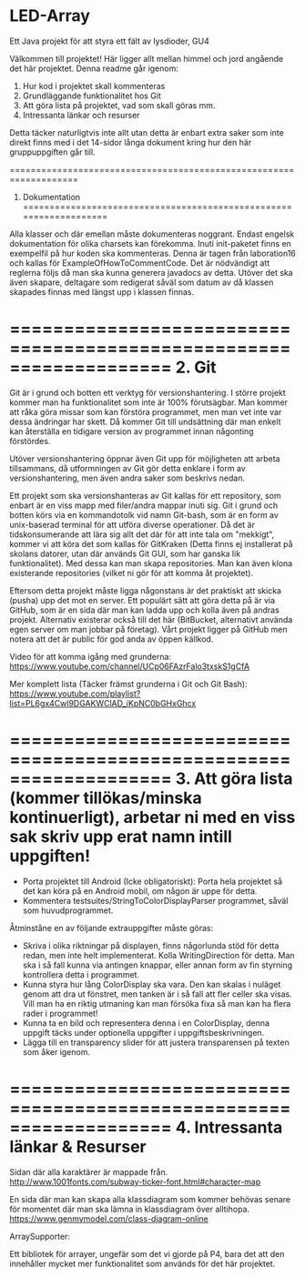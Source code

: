# LED-Array
Ett Java projekt för att styra ett fält av lysdioder, GU4

Välkommen till projektet! Här ligger allt mellan himmel och jord angående det här projektet. Denna readme går igenom:

1. Hur kod i projektet skall kommenteras
2. Grundläggande funktionalitet hos Git
3. Att göra lista på projektet, vad som skall göras mm.
4. Intressanta länkar och resurser

Detta täcker naturligtvis inte allt utan detta är enbart extra saker som inte direkt finns med i det 14-sidor långa dokument kring hur den här gruppuppgiften går till.

===================================================================
1. Dokumentation
===================================================================

Alla klasser och där emellan måste dokumenteras noggrant. Endast engelsk dokumentation för olika charsets kan förekomma. Inuti init-paketet finns en exempelfil på hur koden ska kommenteras.
Denna är tagen från laboration16 och kallas för ExampleOfHowToCommentCode. Det är nödvändigt att reglerna följs då man ska kunna generera javadocs av detta.
Utöver det ska även skapare, deltagare som redigerat såväl som datum av då klassen skapades finnas med längst upp i klassen finnas. 

===================================================================
2. Git
===================================================================

Git är i grund och botten ett verktyg för versionshantering. I större projekt kommer man ha funktionalitet som inte är 100% förutsägbar.
Man kommer att råka göra missar som kan förstöra programmet, men man vet inte var dessa ändringar har skett. Då kommer Git till undsättning
där man enkelt kan återställa en tidigare version av programmet innan någonting förstördes.

Utöver versionshantering öppnar även Git upp för möjligheten att arbeta tillsammans, då utformningen av Git gör detta enklare i form av versionshantering, men även andra saker som beskrivs nedan.

Ett projekt som ska versionshanteras av Git kallas för ett repository, som enbart är en viss mapp med filer/andra mappar inuti sig. 
Git i grund och botten körs via en kommandotolk vid namn Git-bash, som är en form av unix-baserad terminal för att utföra diverse operationer. Då det är tidskonsumerande
att lära sig allt det där för att inte tala om "mekkigt", kommer vi att köra det som kallas för GitKraken (Detta finns ej installerat på skolans datorer, utan där används Git GUI, som har ganska lik funktionalitet). 
Med dessa kan man skapa repositories. Man kan även klona existerande repositories (vilket ni gör för att komma åt projektet).

Eftersom detta projekt måste ligga någonstans är det praktiskt att skicka (pusha) upp det mot en server. Ett populärt sätt att göra detta på är via GitHub, som är en sida där man kan ladda upp och kolla även på andras projekt.
Alternativ existerar också till det här (BitBucket, alternativt använda egen server om man jobbar på företag). Vårt projekt ligger på GitHub men notera att det är public för god anda av öppen källkod.

Video för att komma igång med grunderna:
https://www.youtube.com/channel/UCp06FAzrFalo3txskS1gCfA

Mer komplett lista (Täcker främst grunderna i Git och Git Bash):
https://www.youtube.com/playlist?list=PL6gx4Cwl9DGAKWClAD_iKpNC0bGHxGhcx

===================================================================
3. Att göra lista (kommer tillökas/minska kontinuerligt), arbetar ni med en viss sak skriv upp erat namn intill uppgiften!
===================================================================
- Porta projektet till Android (Icke obligatoriskt): Porta hela projektet så det kan köra på en Android mobil, om någon är uppe för detta.
- Kommentera testsuites/StringToColorDisplayParser programmet, såväl som huvudprogrammet.

Åtminståne en av följande extrauppgifter måste göras:

- Skriva i olika riktningar på displayen, finns någorlunda stöd för detta redan, men inte helt implementerat. Kolla WritingDirection för detta. Man ska i så fall kunna via antingen knappar, eller annan form av fin styrning kontrollera detta i programmet.
- Kunna styra hur lång ColorDisplay ska vara. Den kan skalas i nuläget genom att dra ut fönstret, men tanken är i så fall att fler celler ska visas. Vill man ha en riktig utmaning kan man försöka fixa så man kan ha flera rader i programmet!
- Kunna ta en bild och representera denna i en ColorDisplay, denna uppgift täcks under optionella uppgifter i uppgiftsbeskrivningen.
- Lägga till en transparency slider för att justera transparensen på texten som åker igenom.

===================================================================
4. Intressanta länkar & Resurser
===================================================================

Sidan där alla karaktärer är mappade från. 
http://www.1001fonts.com/subway-ticker-font.html#character-map

En sida där man kan skapa alla klassdiagram som kommer behövas senare för momentet där man ska lämna in klassdiagram över alltihopa.
https://www.genmymodel.com/class-diagram-online

ArraySupporter:

Ett bibliotek för arrayer, ungefär som det vi gjorde på P4, bara det att den innehåller mycket mer funktionalitet som används för det här projektet. 